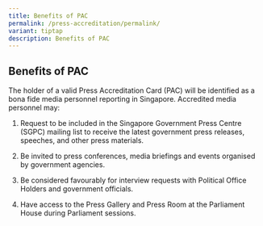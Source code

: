 ```yaml
---
title: Benefits of PAC
permalink: /press-accreditation/permalink/
variant: tiptap
description: Benefits of PAC
---
```

<h2>Benefits of PAC</h2><p></p><p>The holder of a valid Press Accreditation Card (PAC) will be identified as a bona fide media personnel reporting in Singapore. Accredited media personnel may:</p><ol data-tight="true" class="tight"><li><p>Request to be included in the Singapore Government Press Centre (SGPC) mailing list to receive the latest government press releases, speeches, and other press materials.</p></li><li><p>Be invited to press conferences, media briefings and events organised by government agencies.</p></li><li><p>Be considered favourably for interview requests with Political Office Holders and government officials.</p></li><li><p>Have access to the Press Gallery and Press Room at the Parliament House during Parliament sessions.</p></li></ol><p></p>
